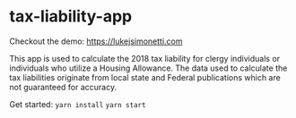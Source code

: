 # tax-liability-app

Checkout the demo: https://lukejsimonetti.com

This app is used to calculate the 2018 tax liability for clergy individuals or individuals who utilize a Housing Allowance. The data used to calculate the tax liabilities originate from local state and Federal publications which are not guaranteed for accuracy.

Get started: 
`yarn install` 
`yarn start`
